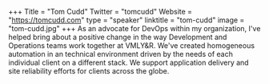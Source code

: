 +++
Title = "Tom Cudd"
Twitter = "tomcudd"
Website = "https://tomcudd.com"
type = "speaker"
linktitle = "tom-cudd"
image = "tom-cudd.jpg"
+++
As an advocate for DevOps within my organization, I've helped bring about a positive change in the way Development and Operations teams work together at VMLY&R. We've created homogeneous automation in an technical environment driven by the needs of each individual client on a different stack. We support application delivery and site reliability efforts for clients across the globe.
